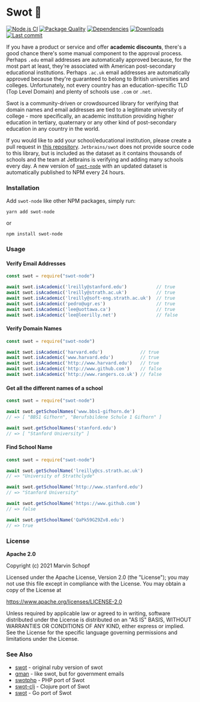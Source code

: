 # Swot 🍎
[![Node.js CI](https://github.com/marvinschopf/swot-node/workflows/Node.js%20CI/badge.svg?branch=main&style=flat-square)](https://github.com/marvinschopf/swot-node/actions/workflows/node.js.yml) [![Package Quality](https://packagequality.com/shield/swot-node.svg?style=flat-square)](https://packagequality.com/#?package=swot-node) [![Dependencies](https://img.shields.io/david/marvinschopf/swot-node?style=flat-square)](https://github.com/marvinschopf/swot-node/network/dependencies) [![Downloads](https://img.shields.io/npm/dt/swot-node?style=flat-square)](https://www.npmjs.com/package/swot-node) [![Last commit](https://img.shields.io/github/last-commit/marvinschopf/swot-node?style=flat-square)](https://github.com/marvinschopf/swot-node/commits/main)

If you have a product or service and offer **academic discounts**, there's a good chance there's some manual component to the approval process. Perhaps `.edu` email addresses are automatically approved because, for the most part at least, they're associated with American post-secondary educational institutions. Perhaps `.ac.uk` email addresses are automatically approved because they're guaranteed to belong to British universities and colleges. Unfortunately, not every country has an education-specific TLD (Top Level Domain) and plenty of schools use `.com` or `.net`.

Swot is a community-driven or crowdsourced library for verifying that domain names and email addresses are tied to a legitimate university of college - more specifically, an academic institution providing higher education in tertiary, quaternary or any other kind of post-secondary education in any country in the world.

If you would like to add your school/educational institution, please create a pull request in [this repository](https://github.com/JetBrains/swot). `Jetbrains/swot` does not provide source code to this library, but is included as the dataset as it contains thousands of schools and the team at Jetbrains is verifying and adding many schools every day. A new version of [`swot-node`](https://www.npmjs.com/package/swot-node) with an updated dataset is automatically published to NPM every 24 hours.

### Installation

Add `swot-node` like other NPM packages, simply run:

`yarn add swot-node`

or

`npm install swot-node`

### Usage

#### Verify Email Addresses

```javascript
const swot = require("swot-node")

await swot.isAcademic('lreilly@stanford.edu')           // true
await swot.isAcademic('lreilly@strath.ac.uk')           // true
await swot.isAcademic('lreilly@soft-eng.strath.ac.uk')  // true
await swot.isAcademic('pedro@ugr.es')                   // true
await swot.isAcademic('lee@uottawa.ca')                 // true
await swot.isAcademic('lee@leerilly.net')               // false
```

#### Verify Domain Names

```javascript
const swot = require("swot-node")

await swot.isAcademic('harvard.edu')              // true
await swot.isAcademic('www.harvard.edu')          // true
await swot.isAcademic('http://www.harvard.edu')   // true
await swot.isAcademic('http://www.github.com')    // false
await swot.isAcademic('http://www.rangers.co.uk') // false
```

#### Get all the different names of a school

```javascript
const swot = require("swot-node")

await swot.getSchoolNames('www.bbs1-gifhorn.de')
// => [ "BBS1 Gifhorn", "Berufsbildene Schule 1 Gifhorn" ]

await swot.getSchoolNames('stanford.edu')
// => [ "Stanford University" ]
```

#### Find School Name

```javascript
const swot = require("swot-node")

await swot.getSchoolName('lreilly@cs.strath.ac.uk')
// => "University of Strathclyde"

await swot.getSchoolName('http://www.stanford.edu')
// => "Stanford University"

await swot.getSchoolName('https://www.github.com')
// => false

await swot.getSchoolName('QaPk59GZ9Zv8.edu')
// => true
```

### License
**Apache 2.0**

Copyright (c) 2021 Marvin Schopf

Licensed under the Apache License, Version 2.0 (the "License");
you may not use this file except in compliance with the License.
You may obtain a copy of the License at

https://www.apache.org/licenses/LICENSE-2.0

Unless required by applicable law or agreed to in writing, software
distributed under the License is distributed on an "AS IS" BASIS,
WITHOUT WARRANTIES OR CONDITIONS OF ANY KIND, either express or implied.
See the License for the specific language governing permissions and
limitations under the License.


### See Also

* [swot](https://github.com/leereilly/swot) - original ruby version of swot
* [gman](https://github.com/benbalter/gman) - like swot, but for government emails
* [swotphp](https://github.com/mdwheele/swotphp) - PHP port of Swot
* [swot-clj](https://github.com/ipavl/swot-clj) - Clojure port of Swot
* [swot](https://github.com/abadojack/swot) - Go port of Swot
